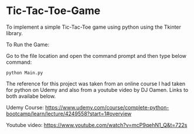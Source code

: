 # Tic-Tac-Toe-Game

To implement a simple Tic-Tac-Toe game using python using the Tkinter library.

To Run the Game:

Go to the file location and open the command prompt and then type below command:

    python Main.py

The reference for this project was taken from an online course I had taken for python on Udemy and also from a youtube video by DJ Oamen.
Links to both availabe below.

Udemy Course: https://www.udemy.com/course/complete-python-bootcamp/learn/lecture/4249558?start=1#overview

Youtube video: https://www.youtube.com/watch?v=mcP9qehN1_Q&t=722s
